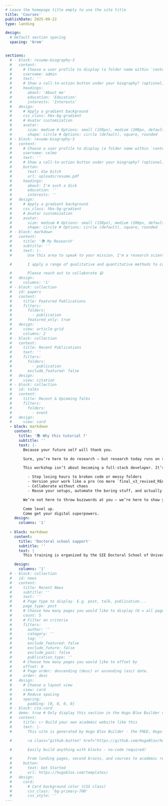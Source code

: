 ```yaml
---
# Leave the homepage title empty to use the site title
title: 'Courses'
publishDate: 2025-09-22
type: landing

design:
  # Default section spacing
  spacing: '6rem'


sections:
  # - block: resume-biography-3
  #   content:
  #     # Choose a user profile to display (a folder name within `content/authors/`)
  #     username: admin
  #     text: ''
  #     # Show a call-to-action button under your biography? (optional)
  #     headings:
  #       about: 'About me'
  #       education: 'Education'
  #       interests: 'Interests'
  #   design:
  #     # Apply a gradient background
  #     css_class: hbx-bg-gradient
  #     # Avatar customization
  #     avatar:
  #       size: medium # Options: small (150px), medium (200px, default), large (320px), xl (400px), xxl (500px)
  #       shape: circle # Options: circle (default), square, rounded
  # - block: resume-biography-3
  #   content:
  #     # Choose a user profile to display (a folder name within `content/authors/`)
  #     username: celmo
  #     text: ''
  #     # Show a call-to-action button under your biography? (optional)
  #     button:
  #       text: die bitch
  #       url: uploads/resume.pdf
  #     headings:
  #       about: I'm such a dick
  #       education: ''
  #       interests: ''
  #   design:
  #     # Apply a gradient background
  #     css_class: hbx-bg-gradient
  #     # Avatar customization
  #     avatar:
  #       size: medium # Options: small (150px), medium (200px, default), large (320px), xl (400px), xxl (500px)
  #       shape: circle # Options: circle (default), square, rounded
  # - block: markdown
  #   content:
  #     title: '📚 My Research'
  #     subtitle: ''
  #     text: |-
  #       Use this area to speak to your mission. I'm a research scientist in the Moonshot team at DeepMind. I blog about machine learning, deep learning, and moonshots.

  #       I apply a range of qualitative and quantitative methods to comprehensively investigate the role of science and technology in the economy.

  #       Please reach out to collaborate 😃
  #   design:
  #     columns: '1'
  # - block: collection
  #   id: papers
  #   content:
  #     title: Featured Publications
  #     filters:
  #       folders:
  #         - publication
  #       featured_only: true
  #   design:
  #     view: article-grid
  #     columns: 2
  # - block: collection
  #   content:
  #     title: Recent Publications
  #     text: ''
  #     filters:
  #       folders:
  #         - publication
  #       exclude_featured: false
  #   design:
  #     view: citation
  # - block: collection
  #   id: talks
  #   content:
  #     title: Recent & Upcoming Talks
  #     filters:
  #       folders:
  #         - event
  #   design:
  #     view: card
  - block: markdown
    content:
      title: '📚 Why this tutorial ?'
      subtitle: ''
      text: |-
        Because your future self will thank you.

        Sure, you’re here to do research — but research today runs on scripts, systems, and reproducible science. Whether you’re writing a paper, crunching data, or collaborating across continents, knowing your way around tools like Git, Python, Docker, LaTeX, and Typst isn’t just nice — it’s essential.

        This workshop isn’t about becoming a full-stack developer. It’s about becoming a confident, independent researcher who can:

          -	Stop losing hours to broken code or messy folders
          -	Version your work like a pro (no more `final_v3_revised_REAL_final.tex`)
          -	Collaborate without chaos
          -	Reuse your setups, automate the boring stuff, and actually save time

        We’re not here to throw buzzwords at you — we’re here to show you how a minimal, smart digital workflow can make your PhD smoother, more reproducible, and a whole lot less frustrating.

        Come level up.
        Come get your digital superpowers.
    design:
      columns: '1'
  
  - block: markdown
    content:
      title: 'Doctoral school support'
      subtitle: ''
      text: |
        This training is organized by the SIE Doctoral School of Université Savoie Mont Blanc (USMB). It is part of SIE’s commitment to equipping doctoral candidates with practical, modern research skills that support rigorous, collaborative, and reproducible work across disciplines. 

    design:
      columns: '1'
  # - block: collection
  #   id: news
  #   content:
  #     title: Recent News
  #     subtitle: ''
  #     text: ''
  #     # Page type to display. E.g. post, talk, publication...
  #     page_type: post
  #     # Choose how many pages you would like to display (0 = all pages)
  #     count: 5
  #     # Filter on criteria
  #     filters:
  #       author: ''
  #       category: ''
  #       tag: ''
  #       exclude_featured: false
  #       exclude_future: false
  #       exclude_past: false
  #       publication_type: ''
  #     # Choose how many pages you would like to offset by
  #     offset: 0
  #     # Page order: descending (desc) or ascending (asc) date.
  #     order: desc
  #   design:
  #     # Choose a layout view
  #     view: card
  #     # Reduce spacing
  #     spacing:
  #       padding: [0, 0, 0, 0]
  # - block: cta-card
  #   demo: true # Only display this section in the Hugo Blox Builder demo site
  #   content:
  #     title: 👉 Build your own academic website like this
  #     text: |-
  #       This site is generated by Hugo Blox Builder - the FREE, Hugo-based open source website builder trusted by 250,000+ academics like you.

  #       <a class="github-button" href="https://github.com/HugoBlox/hugo-blox-builder" data-color-scheme="no-preference: light; light: light; dark: dark;" data-icon="octicon-star" data-size="large" data-show-count="true" aria-label="Star HugoBlox/hugo-blox-builder on GitHub">Star</a>

  #       Easily build anything with blocks - no-code required!

  #       From landing pages, second brains, and courses to academic resumés, conferences, and tech blogs.
  #     button:
  #       text: Get Started
  #       url: https://hugoblox.com/templates/
  #   design:
  #     card:
  #       # Card background color (CSS class)
  #       css_class: 'bg-primary-700'
  #       css_style: ''
---
```


